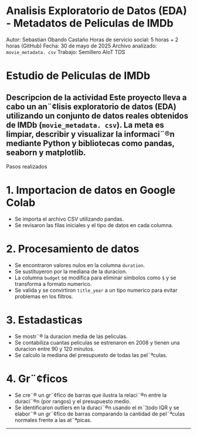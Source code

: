 # Analisis Exploratorio de Datos (EDA) - Metadatos de Peliculas de IMDb
Autor: Sebastian Obando Castaño
Horas de servicio social: 5 horas + 2 horas (GitHub)
Fecha: 30 de mayo de 2025
Archivo analizado: `movie_metadata. csv`
Trabajo: Semillero AIoT TDS

# Estudio de Peliculas de IMDb
Descripcion de la actividad
Este proyecto lleva a cabo un an¨¢lisis exploratorio de datos (EDA) utilizando un conjunto de datos reales obtenidos de IMDb (`movie_metadata. csv`). La meta es limpiar, describir y visualizar la informaci¨®n mediante Python y bibliotecas como pandas, seaborn y matplotlib.
---

Pasos realizados
# 1. Importacion de datos en Google Colab
- Se importa el archivo CSV utilizando pandas.
- Se revisaron las filas iniciales y el tipo de datos en cada columna.
# 2. Procesamiento de datos
- Se encontraron valores nulos en la columna `duration`.
- Se sustituyeron por la mediana de la duracion.
- La columna `budget` se modifica para eliminar simbolos como `$` y se transforma a formato numerico.
- Se valida y se convirtiron `title_year` a un tipo numerico para evitar problemas en los filtros.
# 3. Estadasticas
- Se mostr¨® la duracion media de las peliculas.
- Se contabiliza cuantas peliculas se estrenaron en 2008 y tienen una duracion entre 90 y 120 minutos.
- Se calculo la mediana del presupuesto de todas las pel¨ªculas.
# 4. Gr¨¢ficos
- Se cre¨® un gr¨¢fico de barras que ilustra la relaci¨®n entre la duraci¨®n (por rangos) y el presupuesto medio.
- Se identificaron outliers en la duraci¨®n usando el m¨¦todo IQR y se elabor¨® un gr¨¢fico de barras comparando la cantidad de pel¨ªculas normales frente a las at¨ªpicas.
---
